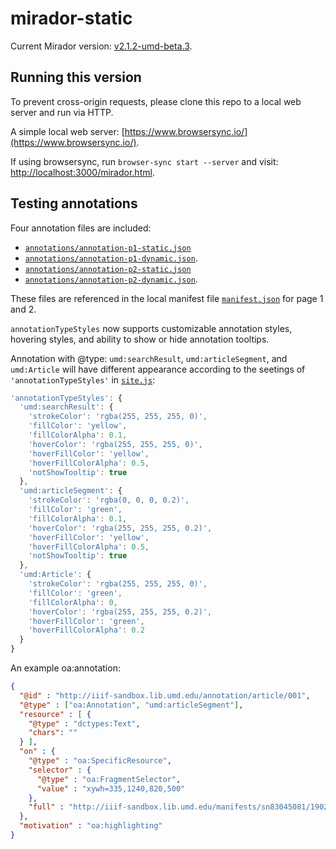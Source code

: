 # mirador-static

Current Mirador version: [v2.1.2-umd-beta.3](https://github.com/xtai-umd/mirador/releases/tag/v2.1.2-umd-beta.3).

## Running this version

To prevent cross-origin requests, please clone this repo to a local web server and run via HTTP.

A simple local web server: [https://www.browsersync.io/](https://www.browsersync.io/).

If using browsersync, run `browser-sync start --server` and visit: [http://localhost:3000/mirador.html](http://localhost:3000/mirador.html).

## Testing annotations

Four annotation files are included:

- [`annotations/annotation-p1-static.json`](https://github.com/xtai-umd/mirador-static/blob/gh-pages/annotations/annotation-p1-static.json)
- [`annotations/annotation-p1-dynamic.json`](https://github.com/xtai-umd/mirador-static/blob/gh-pages/annotations/annotation-p1-dynamic.json).
- [`annotations/annotation-p2-static.json`](https://github.com/xtai-umd/mirador-static/blob/gh-pages/annotations/annotation-p2-static.json)
- [`annotations/annotation-p2-dynamic.json`](https://github.com/xtai-umd/mirador-static/blob/gh-pages/annotations/annotation-p2-dynamic.json).

These files are referenced in the local manifest file [`manifest.json`](manifest.json) for page 1 and 2.

`annotationTypeStyles` now supports customizable annotation styles, hovering styles, and ability to show or hide annotation tooltips.  

Annotation with @type: `umd:searchResult`, `umd:articleSegment`, and `umd:Article` will have different appearance according to the seetings of `'annotationTypeStyles'` in [`site.js`](site.js):
```js
'annotationTypeStyles': {
  'umd:searchResult': {
    'strokeColor': 'rgba(255, 255, 255, 0)',
    'fillColor': 'yellow',
    'fillColorAlpha': 0.1,
    'hoverColor': 'rgba(255, 255, 255, 0)',
    'hoverFillColor': 'yellow',
    'hoverFillColorAlpha': 0.5,
    'notShowTooltip': true
  },
  'umd:articleSegment': {
    'strokeColor': 'rgba(0, 0, 0, 0.2)',
    'fillColor': 'green',
    'fillColorAlpha': 0.1,
    'hoverColor': 'rgba(255, 255, 255, 0.2)',
    'hoverFillColor': 'yellow',
    'hoverFillColorAlpha': 0.5,
    'notShowTooltip': true
  },
  'umd:Article': {
    'strokeColor': 'rgba(255, 255, 255, 0)',
    'fillColor': 'green',
    'fillColorAlpha': 0,
    'hoverColor': 'rgba(255, 255, 255, 0.2)',
    'hoverFillColor': 'green',
    'hoverFillColorAlpha': 0.2
  }
}
```

An example oa:annotation:
```json
{
  "@id" : "http://iiif-sandbox.lib.umd.edu/annotation/article/001",
  "@type" : ["oa:Annotation", "umd:articleSegment"],
  "resource" : [ {
    "@type" : "dctypes:Text",
    "chars": ""
  } ],
  "on" : {
    "@type" : "oa:SpecificResource",
    "selector" : {
      "@type" : "oa:FragmentSelector",
      "value" : "xywh=335,1240,820,500"
    },
    "full" : "http://iiif-sandbox.lib.umd.edu/manifests/sn83045081/1902-01-15/1"
  },
  "motivation" : "oa:highlighting"
}
```
